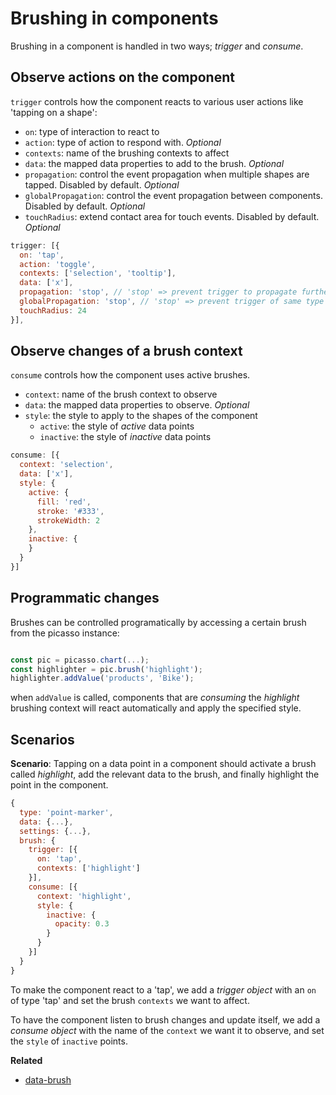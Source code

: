 # Brushing in components

Brushing in a component is handled in two ways; _trigger_ and _consume_.

## Observe actions on the component

`trigger` controls how the component reacts to various user actions like 'tapping on a shape':

* `on`: type of interaction to react to
* `action`: type of action to respond with.  _Optional_
* `contexts`: name of the brushing contexts to affect
* `data`: the mapped data properties to add to the brush. _Optional_
* `propagation`: control the event propagation when multiple shapes are tapped. Disabled by default. _Optional_
* `globalPropagation`: control the event propagation between components. Disabled by default. _Optional_
* `touchRadius`: extend contact area for touch events. Disabled by default. _Optional_

```js
trigger: [{
  on: 'tap',
  action: 'toggle',
  contexts: ['selection', 'tooltip'],
  data: ['x'],
  propagation: 'stop', // 'stop' => prevent trigger to propagate further then to first shape
  globalPropagation: 'stop', // 'stop' => prevent trigger of same type to be triggered on other components
  touchRadius: 24
}],
```

## Observe changes of a brush context

 `consume` controls how the component uses active brushes.

* `context`: name of the brush context to observe
* `data`: the mapped data properties to observe. _Optional_
* `style`: the style to apply to the shapes of the component
  * `active`: the style of _active_ data points
  * `inactive`: the style of _inactive_ data points

```js
consume: [{
  context: 'selection',
  data: ['x'],
  style: {
    active: {
      fill: 'red',
      stroke: '#333',
      strokeWidth: 2
    },
    inactive: {
    }
  }
}]
```
## Programmatic changes

Brushes can be controlled programatically by accessing a certain brush from the picasso instance:

```js

const pic = picasso.chart(...);
const highlighter = pic.brush('highlight');
highlighter.addValue('products', 'Bike');

```

when `addValue` is called, components that are _consuming_ the _highlight_ brushing context will react automatically and apply the specified style.


## Scenarios

**Scenario**: Tapping on a data point in a component should activate a brush called _highlight_, add the relevant data to the brush, and finally highlight the point in the component.

```js
{
  type: 'point-marker',
  data: {...},
  settings: {...},
  brush: {
    trigger: [{
      on: 'tap',
      contexts: ['highlight']
    }],
    consume: [{
      context: 'highlight',
      style: {
        inactive: {
          opacity: 0.3
        }
      }
    }]
  }
}

```

To make the component react to a 'tap', we add a _trigger object_ with an `on` of type 'tap' and set the brush `contexts` we want to affect.

To have the component listen to brush changes and update itself, we add a _consume object_ with the name of the `context` we want it to observe, and set the `style` of `inactive` points.

**Related**

* [data-brush](./data-brush.md)
